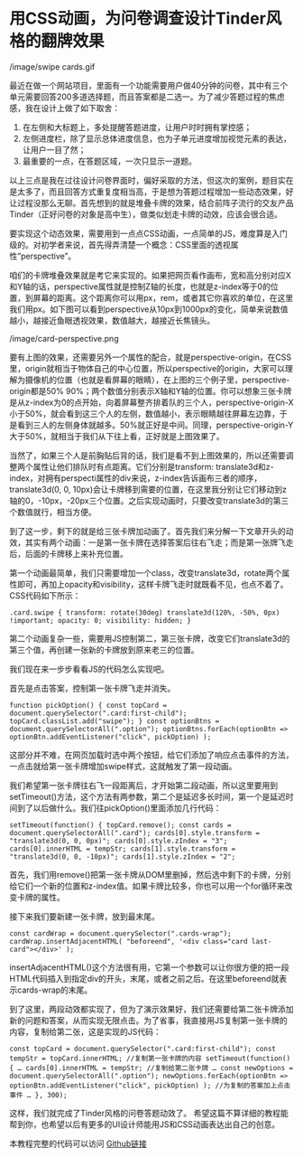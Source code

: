 # 用CSS动画，为问卷调查设计Tinder风格的翻牌效果

/image/swipe cards.gif

最近在做一个网站项目，里面有一个功能需要用户做40分钟的问卷，其中有三个单元需要回答200多道选择题，而且答案都是二选一。为了减少答题过程的焦虑感，我在设计上做了如下取舍：
1. 在左侧和大标题上，多处提醒答题进度，让用户时时拥有掌控感；
2. 左侧进度栏，除了显示总体进度信息，也为子单元进度增加视觉元素的表达，让用户一目了然；
3. 最重要的一点，在答题区域，一次只显示一道题。

以上三点是我在过往设计问卷界面时，偏好采取的方法，但这次的案例，题目实在是太多了，而且回答方式重复度相当高，于是想为答题过程增加一些动态效果，好让过程没那么无聊。首先想到的就是堆叠卡牌的效果，结合前阵子流行的交友产品Tinder（正好问卷的对象是高中生），做类似划走卡牌的动效，应该会很合适。

要实现这个动态效果，需要用到一点点CSS动画，一点简单的JS，难度算是入门级的。对初学者来说，首先得弄清楚一个概念：CSS里面的透视属性”perspective”。

咱们的卡牌堆叠效果就是考它来实现的。如果把网页看作画布，宽和高分别对应X和Y轴的话，perspective属性就是控制Z轴的长度，也就是z-index等于0的位置，到屏幕的距离。这个距离你可以用px，rem，或者其它你喜欢的单位，在这里我们用px。如下图可以看到perspective从10px到1000px的变化，简单来说数值越小，越接近鱼眼透视效果，数值越大，越接近长焦镜头。

/image/card-perspective.png

要有上图的效果，还需要另外一个属性的配合，就是perspective-origin，在CSS里，origin就相当于物体自己的中心位置，所以perspective的origin，大家可以理解为摄像机的位置（也就是看屏幕的眼睛），在上图的三个例子里，perspective-origin都是50% 90%；两个数值分别表示X轴和Y轴的位置。你可以想象三张卡牌是从z-index为0的点开始，向着屏幕整齐排着队的三个人，perspective-origin-X小于50%，就会看到这三个人的左侧，数值越小，表示眼睛越往屏幕左边靠，于是看到三人的左侧身体就越多。50%就正好是中间。同理，perspective-origin-Y大于50%，就相当于我们从下往上看，正好就是上图效果了。

当然了，如果三个人是前胸贴后背的话，我们是看不到上图效果的，所以还需要调整两个属性让他们排队时有点距离。它们分别是transform: translate3d和z-index，对拥有perspecti属性的div来说，z-index告诉画布三者的顺序，translate3d(0, 0, 10px)会让卡牌移到需要的位置，在这里我分别让它们移动到z轴的0，-10px，-20px三个位置。之后实现动画时，只要改变translate3d的第三个数值就行，相当方便。

到了这一步，剩下的就是给三张卡牌加动画了。首先我们来分解一下文章开头的动效，其实有两个动画：一是第一张卡牌在选择答案后往右飞走；而是第一张牌飞走后，后面的卡牌移上来补充位置。

第一个动画最简单，我们只需要增加一个class，改变translate3d，rotate两个属性即可，再加上opacity和visibility，这样卡牌飞走时就既看不见，也点不着了。CSS代码如下所示：

`.card.swipe {
			transform: rotate(30deg) translate3d(120%, -50%, 0px) !important;
			opacity: 0;
			visibility: hidden;
}`
	
第二个动画复杂一些，需要用JS控制第二，第三张卡牌，改变它们translate3d的第三个值，再创建一张新的卡牌放到原来老三的位置。

我们现在来一步步看看JS的代码怎么实现吧。

首先是点击答案，控制第一张卡牌飞走并消失。

`
function pickOption() {
	const topCard = document.querySelector(".card:first-child");
	topCard.classList.add("swipe");
}
const optionBtns = document.querySelectorAll(".option");
optionBtns.forEach(optionBtn =>
	optionBtn.addEventListener("click", pickOption)
);
`

这部分并不难，在网页加载时选中两个按钮，给它们添加了响应点击事件的方法，一点击就给第一张卡牌增加swipe样式，这就触发了第一段动画。

我们希望第一张卡牌往右飞一段距离后，才开始第二段动画，所以这里要用到setTimeout()方法，这个方法有两参数，第二个是延迟多长时间，第一个是延迟时间到了以后做什么。我们往pickOption()里面添加几行代码：

`
setTimeout(function() {
	topCard.remove();
	const cards = document.querySelectorAll(".card");
	cards[0].style.transform = "translate3d(0, 0, 0px)";
	cards[0].style.zIndex = "3";
	cards[0].innerHTML = tempStr;
	cards[1].style.transform = "translate3d(0, 0, -10px)";
	cards[1].style.zIndex = "2";
`

首先，我们用remove()把第一张卡牌从DOM里删掉，然后选中剩下的卡牌，分别给它们一个新的位置和z-index值。如果卡牌比较多，你也可以用一个for循环来改变卡牌的属性。

接下来我们要新建一张卡牌，放到最末尾。

`
const cardWrap = document.querySelector(".cards-wrap");
cardWrap.insertAdjacentHTML(
	"beforeend",
	'<div class="card last-card"></div>'
);
`

insertAdjacentHTML()这个方法很有用，它第一个参数可以让你很方便的把一段HTML代码插入到指定div的开头，末尾，或者之前之后。在这里beforeend就表示cards-wrap的末尾。

到了这里，两段动效都实现了，但为了演示效果好，我们还需要给第二张卡牌添加新的问题和答案，从而实现无限点击。为了省事，我直接用JS复制第一张卡牌的内容，复制给第二张，这是实现的JS代码：

`
const topCard = document.querySelector(".card:first-child");
const tempStr = topCard.innerHTML; //复制第一张卡牌的内容
setTimeout(function() {
	…
	cards[0].innerHTML = tempStr; //复制给第二张卡牌
	…
	const newOptions = document.querySelectorAll(".option");
	newOptions.forEach(optionBtn =>
		optionBtn.addEventListener("click", pickOption)
	); //为复制的答案加上点击事件
	…
}, 300);
`

这样，我们就完成了Tinder风格的问卷答题动效了。
希望这篇不算详细的教程能帮到你，也希望以后有更多的UI设计师能用JS和CSS动画表达出自己的创意。

本教程完整的代码可以访问
[Github链接](https://github.com/kelc/tinder-like-swipe-card)
